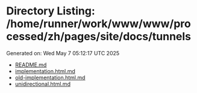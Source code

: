 # Directory Listing: /home/runner/work/www/www/processed/zh/pages/site/docs/tunnels
Generated on: Wed May  7 05:12:17 UTC 2025

- [README.md](README.md)
- [implementation.html.md](implementation.html.md)
- [old-implementation.html.md](old-implementation.html.md)
- [unidirectional.html.md](unidirectional.html.md)
